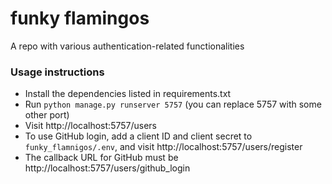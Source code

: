 # funky flamingos

A repo with various authentication-related functionalities

### Usage instructions

+ Install the dependencies listed in requirements.txt
+ Run `python manage.py runserver 5757` (you can replace 5757 with some other port)
+ Visit http://localhost:5757/users
+ To use GitHub login, add a client ID and client secret to `funky_flamnigos/.env`,
  and visit http://localhost:5757/users/register
+ The callback URL for GitHub must be http://localhost:5757/users/github_login
